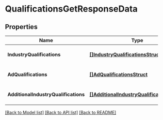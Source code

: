 # QualificationsGetResponseData

## Properties
Name | Type | Description | Notes
------------ | ------------- | ------------- | -------------
**IndustryQualifications** | [**[]IndustryQualificationsStruct**](industry_qualifications_struct.md) |  | [optional] [default to null]
**AdQualifications** | [**[]AdQualificationsStruct**](ad_qualifications_struct.md) |  | [optional] [default to null]
**AdditionalIndustryQualifications** | [**[]AdditionalIndustryQualificationsStruct**](additional_industry_qualifications_struct.md) |  | [optional] [default to null]

[[Back to Model list]](../README.md#documentation-for-models) [[Back to API list]](../README.md#documentation-for-api-endpoints) [[Back to README]](../README.md)


